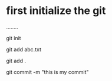 # first initialize the git
........

git init

git add abc.txt

git add  .


git commit -m "this is my commit"



